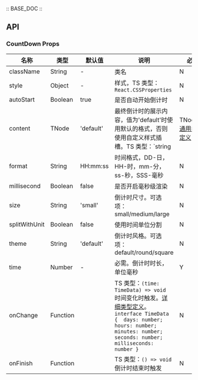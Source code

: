 :: BASE_DOC ::

## API
### CountDown Props

名称 | 类型 | 默认值 | 说明 | 必传
-- | -- | -- | -- | --
className | String | - | 类名 | N
style | Object | - | 样式，TS 类型：`React.CSSProperties` | N
autoStart | Boolean | true | 是否自动开始倒计时 | N
content | TNode | 'default' | 最终倒计时的展示内容，值为'default'时使用默认的格式，否则使用自定义样式插槽。TS 类型：`string | TNode`。[通用类型定义](https://github.com/Tencent/tdesign-mobile-react/blob/develop/src/common.ts) | N
format | String | HH:mm:ss | 时间格式，DD-日，HH-时，mm-分，ss-秒，SSS-毫秒 | N
millisecond | Boolean | false | 是否开启毫秒级渲染 | N
size | String | 'small' | 倒计时尺寸。可选项：small/medium/large | N
splitWithUnit | Boolean | false | 使用时间单位分割 | N
theme | String | 'default' | 倒计时风格。可选项：default/round/square | N
time | Number | - | 必需。倒计时时长，单位毫秒 | Y
onChange | Function |  | TS 类型：`(time: TimeData) => void`<br/>时间变化时触发。[详细类型定义](https://github.com/Tencent/tdesign-mobile-react/tree/develop/src/count-down/type.ts)。<br/>`interface TimeData {  days: number; hours: number; minutes: number; seconds: number; milliseconds: number }`<br/> | N
onFinish | Function |  | TS 类型：`() => void`<br/>倒计时结束时触发 | N
